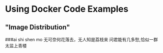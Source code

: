 # Using Docker Code Examples
## "Image Distribution"
###ai shi shen mo
无可奈何花落去，无人知是荔枝来
问君能有几多愁,恰似一群太监上青楼
